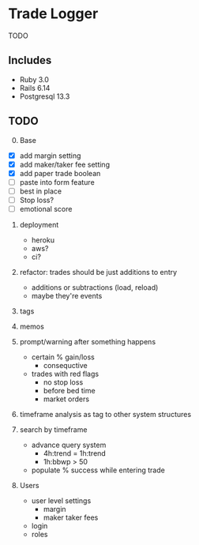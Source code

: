 # Trade Logger

TODO

## Includes

- Ruby 3.0
- Rails 6.14
- Postgresql 13.3

## TODO

0. Base
- [x] add margin setting
- [x] add maker/taker fee setting
- [x] add paper trade boolean
- [ ] paste into form feature
- [ ] best in place
- [ ] Stop loss?
- [ ] emotional score

1. deployment
   - heroku
   - aws?
   - ci?

2. refactor: trades should be just additions to entry
   - additions or subtractions (load, reload)
   - maybe they're events

3. tags

4. memos

5. prompt/warning after something happens
   - certain % gain/loss
     - consequctive
   - trades with red flags
     - no stop loss
     - before bed time
     - market orders

6. timeframe analysis as tag to other system structures

7. search by timeframe
   - advance query system
     - 4h:trend = 1h:trend
     - 1h:bbwp > 50
   - populate % success while entering trade

8. Users
   - user level settings
     - margin
     - maker taker fees
   - login
   - roles
